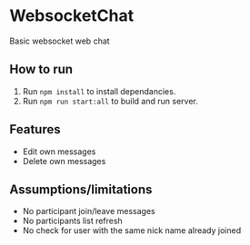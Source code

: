 # WebsocketChat

Basic websocket web chat

## How to run

1. Run `npm install` to install dependancies.
2. Run `npm run start:all` to build and run server.

## Features

* Edit own messages
* Delete own messages

## Assumptions/limitations

* No participant join/leave messages
* No participants list refresh
* No check for user with the same nick name already joined
